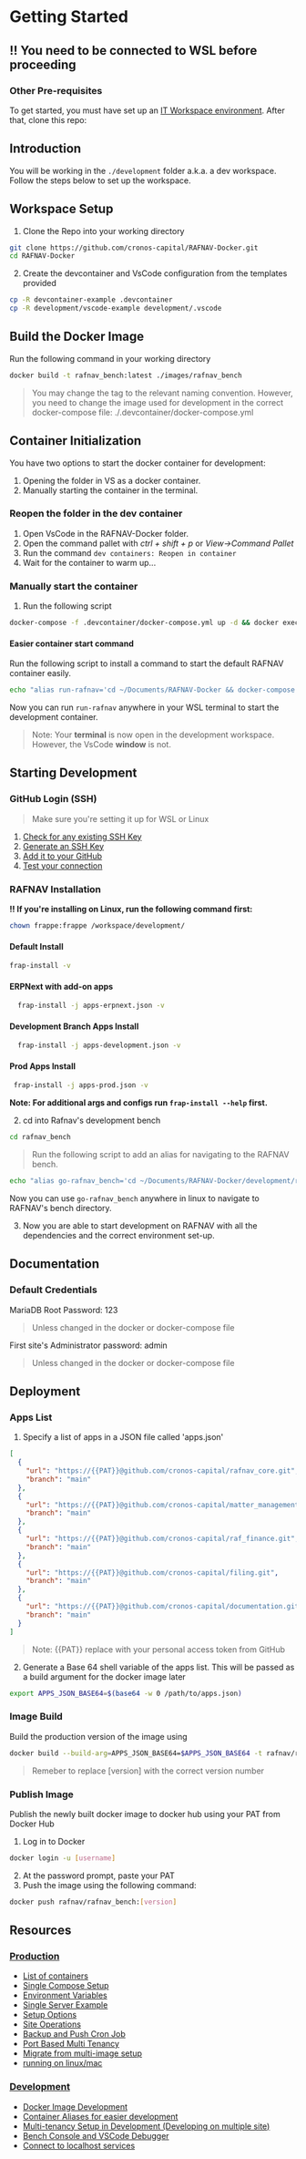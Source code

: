 # Getting Started

## !! You need to be connected to WSL before proceeding

### Other Pre-requisites

To get started, you must have set up an [IT Workspace environment](https://steed-finance.atlassian.net/wiki/x/CQCQBg).
After that, clone this repo:

## Introduction

You will be working in the ```./development``` folder a.k.a. a dev workspace. Follow the steps below to set up the workspace.

## Workspace Setup

1. Clone the Repo into your working directory

```sh
git clone https://github.com/cronos-capital/RAFNAV-Docker.git
cd RAFNAV-Docker
```

2. Create the devcontainer and VsCode configuration from the templates provided

```sh
cp -R devcontainer-example .devcontainer
cp -R development/vscode-example development/.vscode
```

## Build the Docker Image

Run the following command in your working directory

```sh
docker build -t rafnav_bench:latest ./images/rafnav_bench
```

> You may change the tag to the relevant naming convention. However, you need to change the image used for development in the correct docker-compose file: ./.devcontainer/docker-compose.yml

## Container Initialization

You have two options to start the docker container for development:

1. Opening the folder in VS as a docker container.
2. Manually starting the container in the terminal.

### Reopen the folder in the dev container

1. Open VsCode in the RAFNAV-Docker folder.
2. Open the command pallet with *ctrl + shift + p*  or  *View->Command Pallet*
3. Run the command ```dev containers: Reopen in container```
4. Wait for the container to warm up...

### Manually start the container

1. Run the following script

```sh
docker-compose -f .devcontainer/docker-compose.yml up -d && docker exec -e \"TERM=xterm-256color\" -w /workspace/development -it devcontainer-frappe-1 bash

```

#### Easier container start command

Run the following script to install a command to start the default RAFNAV container easily.

```sh
echo "alias run-rafnav='cd ~/Documents/RAFNAV-Docker && docker-compose -f .devcontainer/docker-compose.yml up -d && docker exec -e \"TERM=xterm-256color\" -w /workspace/development -it devcontainer-frappe-1 bash'" >> ~/.bash_aliases
```

Now you can run ```run-rafnav``` anywhere in your WSL terminal to start the development container.

> Note: Your **terminal** is now open in the development workspace. However, the VsCode **window** is not.

## Starting Development

### GitHub Login (SSH)

> Make sure you're setting it up for WSL or Linux

1. [Check for any existing SSH Key](https://docs.github.com/en/authentication/connecting-to-github-with-ssh/checking-for-existing-ssh-keys)
2. [Generate an SSH Key](https://docs.github.com/en/authentication/connecting-to-github-with-ssh/generating-a-new-ssh-key-and-adding-it-to-the-ssh-agent)
3. [Add it to your GitHub](https://docs.github.com/en/authentication/connecting-to-github-with-ssh/adding-a-new-ssh-key-to-your-github-account)
4. [Test your connection](https://docs.github.com/en/authentication/connecting-to-github-with-ssh/testing-your-ssh-connection)

### RAFNAV Installation

**‼️ If you're installing on Linux, run the following command first:**

```sh
chown frappe:frappe /workspace/development/
```

#### Default Install

  ```sh
  frap-install -v
  ```

#### ERPNext with add-on apps

```sh
  frap-install -j apps-erpnext.json -v
```

#### Development Branch Apps Install

```sh
  frap-install -j apps-development.json -v
```

#### Prod Apps Install

 ```sh
  frap-install -j apps-prod.json -v
  ```

**Note: For additional args and configs run ```frap-install --help``` first.**

2. cd into Rafnav's development bench

```sh
cd rafnav_bench
```

> Run the following script to add an alias for navigating to the RAFNAV bench.

```sh
echo "alias go-rafnav_bench='cd ~/Documents/RAFNAV-Docker/development/rafnav_bench'" >> ~/.bash_aliases
```

Now you can use ```go-rafnav_bench``` anywhere in linux to navigate to RAFNAV's bench directory.

3. Now you are able to start development on RAFNAV with all the dependencies and the correct environment set-up.

## Documentation

### Default Credentials

MariaDB Root Password: 123
> Unless changed in the docker or docker-compose file

First site's Administrator password: admin

> Unless changed in the docker or docker-compose file

## Deployment

### Apps List

1. Specify a list of apps in a JSON file called 'apps.json'

```json
[
  {
    "url": "https://{{PAT}}@github.com/cronos-capital/rafnav_core.git",
    "branch": "main"
  },
  {
    "url": "https://{{PAT}}@github.com/cronos-capital/matter_management.git",
    "branch": "main"
  },
  {
    "url": "https://{{PAT}}@github.com/cronos-capital/raf_finance.git",
    "branch": "main"
  },
  {
    "url": "https://{{PAT}}@github.com/cronos-capital/filing.git",
    "branch": "main"
  },
  {
    "url": "https://{{PAT}}@github.com/cronos-capital/documentation.git",
    "branch": "main"
  }
]
```

>Note: {{PAT}} replace with your personal access token from GitHub

2. Generate a Base 64 shell variable of the apps list. This will be passed as a build argument for the docker image later

```sh
export APPS_JSON_BASE64=$(base64 -w 0 /path/to/apps.json)
```

### Image Build

Build the production version of the image using

```sh
docker build --build-arg=APPS_JSON_BASE64=$APPS_JSON_BASE64 -t rafnav/rafnav_bench:[version] --file=images/production/Containerfile .
```

> Remeber to replace [version] with the correct version number

### Publish Image

Publish the newly built docker image to docker hub using your PAT from Docker Hub

1. Log in to Docker

```sh
docker login -u [username]
```

2. At the password prompt, paste your PAT
3. Push the image using the following command:

```sh
docker push rafnav/rafnav_bench:[version]
```

## Resources

### [Production](#production)

- [List of containers](docs/list-of-containers.md)
- [Single Compose Setup](docs/single-compose-setup.md)
- [Environment Variables](docs/environment-variables.md)
- [Single Server Example](docs/single-server-example.md)
- [Setup Options](docs/setup-options.md)
- [Site Operations](docs/site-operations.md)
- [Backup and Push Cron Job](docs/backup-and-push-cronjob.md)
- [Port Based Multi Tenancy](docs/port-based-multi-tenancy.md)
- [Migrate from multi-image setup](docs/migrate-from-multi-image-setup.md)
- [running on linux/mac](docs/setup_for_linux_mac.md)

### [Development](#development)

- [Docker Image Development](docs/Docker-Image-Development.md)
- [Container Aliases for easier development](docs/container-aliases.md)
- [Multi-tenancy Setup in Development (Developing on multiple site)](docs/multi-tenancy.md)
- [Bench Console and VSCode Debugger](docs/bench-console-and-vscode-debugger.md)
- [Connect to localhost services](docs/connect-to-localhost-services-from-containers-for-local-app-development.md)
